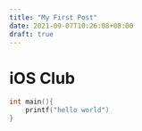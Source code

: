 ```yaml
---
title: "My First Post"
date: 2021-09-07T10:26:08+08:00
draft: true
---
```


<!--hugo server -D -->
<!--run in the internet -->

# iOS Club

```c
int main(){
    printf("hello world")
}
```
